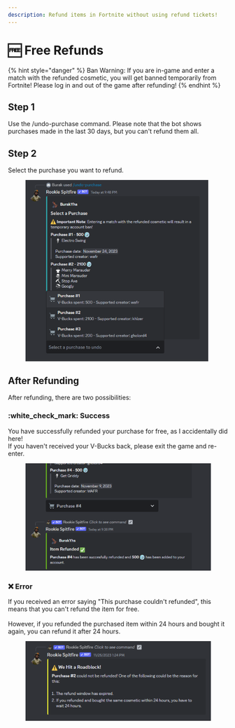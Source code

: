 ```yaml
---
description: Refund items in Fortnite without using refund tickets!
---
```


# 🆓 Free Refunds

{% hint style="danger" %}
Ban Warning: If you are in-game and enter a match with the refunded cosmetic, you will get banned temporarily from Fortnite! Please log in and out of the game after refunding!
{% endhint %}



## Step 1

Use the /undo-purchase command. Please note that the bot shows purchases made in the last 30 days, but you can't refund them all.

## Step 2

Select the purchase you want to refund.&#x20;

<figure><img src="../.gitbook/assets/undo-purchase-select.png" alt="Undo-Purchase Command Select" width="418"><figcaption></figcaption></figure>

## After Refunding

After refunding, there are two possibilities:

### :white\_check\_mark: Success

You have successfully refunded your purchase for free, as I accidentally did here! \
If you haven't received your V-Bucks back, please exit the game and re-enter.

<figure><img src="../.gitbook/assets/undo-purchase-refunded.png" alt="Undo Purchase Command Success"><figcaption></figcaption></figure>

### :x: Error

If you received an error saying "This purchase couldn't refunded", this means that you can't refund the item for free.\
\
However, if you refunded the purchased item within 24 hours and bought it again, you can refund it after 24 hours.

<figure><img src="../.gitbook/assets/undo-purchase-error.png" alt="Undo Purchase Command Error"><figcaption></figcaption></figure>
